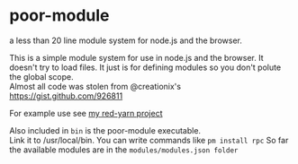 poor-module
===========

a less than 20 line module system for node.js and the browser.

This is a simple module system for use in node.js and the browser. 
It doesn't try to load files. It just is for defining modules so you don't polute the global scope.  
Almost all code was stolen from @creationix's https://gist.github.com/926811 


For example use see <a href="http://github.com/drewlesueur/red-yarn">my red-yarn project</a>



Also included in `bin` is the poor-module executable.  
Link it to /usr/local/bin. 
You can write commands like `pm install rpc` 
So far the available modules are in the `modules/modules.json folder`


